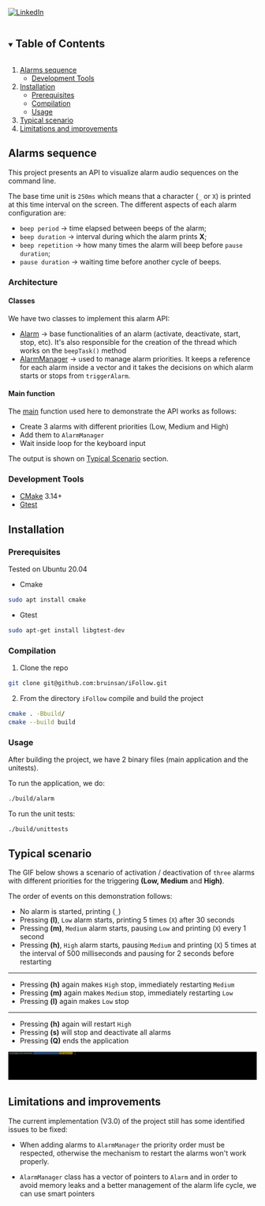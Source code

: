 [![LinkedIn][linkedin-shield]](https://www.linkedin.com/in/bindrigo/)
 
<!-- TABLE OF CONTENTS -->
<details open="open">
 <summary><h2 style="display: inline-block">Table of Contents</h2></summary>
 <ol>
   <li>
     <a href="#alarms-sequence">Alarms sequence</a>
     <ul>
       <li><a href="#development-tools">Development Tools</a></li>
     </ul>
   </li>
   <li>
     <a href="#installation">Installation</a>
     <ul>
       <li><a href="#prerequisites">Prerequisites</a></li>
       <li><a href="#compilation">Compilation</a></li>
       <li><a href="#usage">Usage</a></li>
     </ul>
   </li>
   <li><a href="#typical-scenario">Typical scenario</a></li>
   <li><a href="#limitations-and-improvements">Limitations and improvements</a></li>
 </ol>
</details>
 
 
 
## Alarms sequence
 
This project presents an API to visualize alarm audio sequences on the command line.
 
The base time unit is `250ms` which means that a character (`_` or `X`) is printed at this time interval on the screen. The different aspects of each alarm configuration are:
 
* `beep period` ->  time elapsed between beeps of the alarm;
* `beep duration` -> interval during which the alarm prints **X**;
* `beep repetition` -> how many times the alarm will beep before `pause duration`;
* `pause duration` -> waiting time before another cycle of beeps.

### Architecture

#### Classes
We have two classes to implement this alarm API:
* [Alarm](alarm.hpp) -> base functionalities of an alarm (activate, deactivate, start, stop, etc). It's also responsible for the creation of the thread which works on the `beepTask()` method
* [AlarmManager](alarmManager.hpp) -> used to manage alarm priorities. It keeps a reference for each alarm inside a vector and it takes the decisions on which alarm starts or stops from `triggerAlarm`.

#### Main function

The [main](main.cpp) function used here to demonstrate the API works as follows:

* Create 3 alarms with different priorities (Low, Medium and High)
* Add them to `AlarmManager`
* Wait inside loop for the keyboard input

The output is shown on [Typical Scenario](#typical-scenario) section. 
 
### Development Tools
 
* [CMake](https://cmake.org/) 3.14+
* [Gtest](https://google.github.io/googletest/)
 
## Installation
### Prerequisites
 
Tested on Ubuntu 20.04
 
* Cmake
 ```sh
 sudo apt install cmake
 ```
* Gtest
 ```sh
 sudo apt-get install libgtest-dev
 ```
 
### Compilation
 
1. Clone the repo
  ```sh
  git clone git@github.com:bruinsan/iFollow.git
  ```
2. From the directory `iFollow` compile and build the project
  ```sh
  cmake . -Bbuild/
  cmake --build build
  ```
 
### Usage
 
After building the project, we have 2 binary files (main application and the unitests). 

To run the application, we do:
```sh
./build/alarm
```
 
To run the unit tests:
 
```sh
./build/unittests
```
 
## Typical scenario
 
The GIF below shows a scenario of activation / deactivation of `three` alarms with different priorities for the triggering **(Low, Medium** and **High)**.
 
The order of events on this demonstration follows:
 
* No alarm is started, printing (`_`)
* Pressing **(l)**, `Low` alarm starts, printing 5 times (`X`) after 30 seconds
* Pressing **(m)**, `Medium` alarm starts, pausing `Low` and printing (`X`) every 1 second
* Pressing **(h)**, `High` alarm starts, pausing `Medium` and printing (`X`) 5 times at the interval of 500 milliseconds and pausing for 2 seconds before restarting
 
---
 
* Pressing **(h)** again makes `High` stop, immediately restarting `Medium`
* Pressing **(m)** again makes `Medium` stop, immediately restarting `Low`
* Pressing **(l)** again makes `Low` stop
 
---
 
* Pressing **(h)** again will restart `High`
* Pressing **(s)** will stop and deactivate all alarms
* Pressing **(Q)** ends the application
 
![](images/alarm_demo.gif)
 
## Limitations and improvements
 
The current implementation (V3.0) of the project still has some identified issues to be fixed:
 
* When adding alarms to `AlarmManager` the priority order must be respected, otherwise the mechanism to restart the alarms won't work properly.
 
* `AlarmManager` class has a vector of pointers to `Alarm` and in order to avoid memory leaks and a better management of the alarm life cycle, we can use smart pointers
 
[linkedin-shield]: https://img.shields.io/badge/-LinkedIn-black.svg?style=for-the-badge&logo=linkedin&colorB=555
[linkedin-url]: https://linkedin.com/in/github_username

